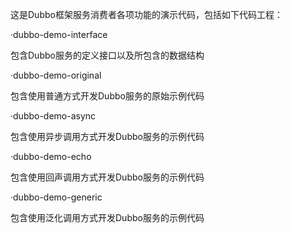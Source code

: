 
这是Dubbo框架服务消费者各项功能的演示代码，包括如下代码工程：

·dubbo-demo-interface

包含Dubbo服务的定义接口以及所包含的数据结构

·dubbo-demo-original

包含使用普通方式开发Dubbo服务的原始示例代码

·dubbo-demo-async

包含使用异步调用方式开发Dubbo服务的示例代码

·dubbo-demo-echo

包含使用回声调用方式开发Dubbo服务的示例代码

·dubbo-demo-generic

包含使用泛化调用方式开发Dubbo服务的示例代码
